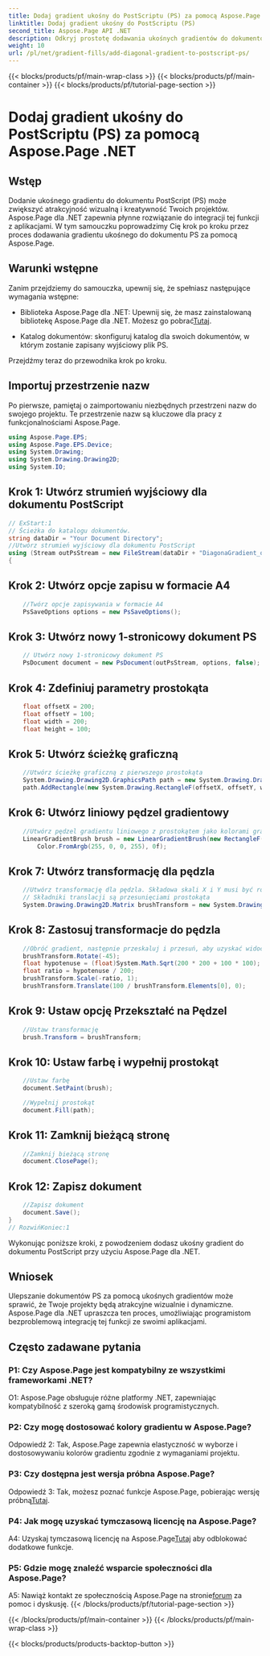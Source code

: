 ```yaml
---
title: Dodaj gradient ukośny do PostScriptu (PS) za pomocą Aspose.Page .NET
linktitle: Dodaj gradient ukośny do PostScriptu (PS)
second_title: Aspose.Page API .NET
description: Odkryj prostotę dodawania ukośnych gradientów do dokumentów PostScript w .NET za pomocą Aspose.Page. Podnieś poziom swoich projektów dzięki dynamicznym elementom wizualnym.
weight: 10
url: /pl/net/gradient-fills/add-diagonal-gradient-to-postscript-ps/
---
```


{{< blocks/products/pf/main-wrap-class >}}
{{< blocks/products/pf/main-container >}}
{{< blocks/products/pf/tutorial-page-section >}}

# Dodaj gradient ukośny do PostScriptu (PS) za pomocą Aspose.Page .NET

## Wstęp

Dodanie ukośnego gradientu do dokumentu PostScript (PS) może zwiększyć atrakcyjność wizualną i kreatywność Twoich projektów. Aspose.Page dla .NET zapewnia płynne rozwiązanie do integracji tej funkcji z aplikacjami. W tym samouczku poprowadzimy Cię krok po kroku przez proces dodawania gradientu ukośnego do dokumentu PS za pomocą Aspose.Page.

## Warunki wstępne

Zanim przejdziemy do samouczka, upewnij się, że spełniasz następujące wymagania wstępne:

-  Biblioteka Aspose.Page dla .NET: Upewnij się, że masz zainstalowaną bibliotekę Aspose.Page dla .NET. Możesz go pobrać[Tutaj](https://releases.aspose.com/page/net/).

- Katalog dokumentów: skonfiguruj katalog dla swoich dokumentów, w którym zostanie zapisany wyjściowy plik PS.

Przejdźmy teraz do przewodnika krok po kroku.

## Importuj przestrzenie nazw

Po pierwsze, pamiętaj o zaimportowaniu niezbędnych przestrzeni nazw do swojego projektu. Te przestrzenie nazw są kluczowe dla pracy z funkcjonalnościami Aspose.Page.

```csharp
using Aspose.Page.EPS;
using Aspose.Page.EPS.Device;
using System.Drawing;
using System.Drawing.Drawing2D;
using System.IO;
```

## Krok 1: Utwórz strumień wyjściowy dla dokumentu PostScript

```csharp
// ExStart:1
// Ścieżka do katalogu dokumentów.
string dataDir = "Your Document Directory";
//Utwórz strumień wyjściowy dla dokumentu PostScript
using (Stream outPsStream = new FileStream(dataDir + "DiagonaGradient_outPS.ps", FileMode.Create))
{
```

## Krok 2: Utwórz opcje zapisu w formacie A4

```csharp
	//Twórz opcje zapisywania w formacie A4
	PsSaveOptions options = new PsSaveOptions();
```

## Krok 3: Utwórz nowy 1-stronicowy dokument PS

```csharp
	// Utwórz nowy 1-stronicowy dokument PS
	PsDocument document = new PsDocument(outPsStream, options, false);
```

## Krok 4: Zdefiniuj parametry prostokąta

```csharp
	float offsetX = 200;
	float offsetY = 100;
	float width = 200;
	float height = 100;
```

## Krok 5: Utwórz ścieżkę graficzną

```csharp
	//Utwórz ścieżkę graficzną z pierwszego prostokąta
	System.Drawing.Drawing2D.GraphicsPath path = new System.Drawing.Drawing2D.GraphicsPath();
	path.AddRectangle(new System.Drawing.RectangleF(offsetX, offsetY, width, height));
```

## Krok 6: Utwórz liniowy pędzel gradientowy

```csharp
	//Utwórz pędzel gradientu liniowego z prostokątem jako kolorami granic, początkowymi i końcowymi
	LinearGradientBrush brush = new LinearGradientBrush(new RectangleF(0, 0, width, height), Color.FromArgb(255, 255, 0, 0),
		Color.FromArgb(255, 0, 0, 255), 0f);
```

## Krok 7: Utwórz transformację dla pędzla

```csharp
	//Utwórz transformację dla pędzla. Składowa skali X i Y musi być równa odpowiednio szerokości i wysokości prostokąta.
	// Składniki translacji są przesunięciami prostokąta
	System.Drawing.Drawing2D.Matrix brushTransform = new System.Drawing.Drawing2D.Matrix(width, 0, 0, height, offsetX, offsetY);
```

## Krok 8: Zastosuj transformacje do pędzla

```csharp
	//Obróć gradient, następnie przeskaluj i przesuń, aby uzyskać widoczne przejście kolorów w wymaganym prostokącie
	brushTransform.Rotate(-45);
	float hypotenuse = (float)System.Math.Sqrt(200 * 200 + 100 * 100);
	float ratio = hypotenuse / 200;
	brushTransform.Scale(-ratio, 1);
	brushTransform.Translate(100 / brushTransform.Elements[0], 0);
```

## Krok 9: Ustaw opcję Przekształć na Pędzel

```csharp
	//Ustaw transformację
	brush.Transform = brushTransform;
```

## Krok 10: Ustaw farbę i wypełnij prostokąt

```csharp
	//Ustaw farbę
	document.SetPaint(brush);

	//Wypełnij prostokąt
	document.Fill(path);
```

## Krok 11: Zamknij bieżącą stronę

```csharp
	//Zamknij bieżącą stronę
	document.ClosePage();
```

## Krok 12: Zapisz dokument

```csharp
	//Zapisz dokument
	document.Save();
}
// RozwińKoniec:1
```

Wykonując poniższe kroki, z powodzeniem dodasz ukośny gradient do dokumentu PostScript przy użyciu Aspose.Page dla .NET.

## Wniosek

Ulepszanie dokumentów PS za pomocą ukośnych gradientów może sprawić, że Twoje projekty będą atrakcyjne wizualnie i dynamiczne. Aspose.Page dla .NET upraszcza ten proces, umożliwiając programistom bezproblemową integrację tej funkcji ze swoimi aplikacjami.

## Często zadawane pytania

### P1: Czy Aspose.Page jest kompatybilny ze wszystkimi frameworkami .NET?

O1: Aspose.Page obsługuje różne platformy .NET, zapewniając kompatybilność z szeroką gamą środowisk programistycznych.

### P2: Czy mogę dostosować kolory gradientu w Aspose.Page?

Odpowiedź 2: Tak, Aspose.Page zapewnia elastyczność w wyborze i dostosowywaniu kolorów gradientu zgodnie z wymaganiami projektu.

### P3: Czy dostępna jest wersja próbna Aspose.Page?

 Odpowiedź 3: Tak, możesz poznać funkcje Aspose.Page, pobierając wersję próbną[Tutaj](https://releases.aspose.com/).

### P4: Jak mogę uzyskać tymczasową licencję na Aspose.Page?

 A4: Uzyskaj tymczasową licencję na Aspose.Page[Tutaj](https://purchase.aspose.com/temporary-license/) aby odblokować dodatkowe funkcje.

### P5: Gdzie mogę znaleźć wsparcie społeczności dla Aspose.Page?

 A5: Nawiąż kontakt ze społecznością Aspose.Page na stronie[forum](https://forum.aspose.com/c/page/39) za pomoc i dyskusję.
{{< /blocks/products/pf/tutorial-page-section >}}

{{< /blocks/products/pf/main-container >}}
{{< /blocks/products/pf/main-wrap-class >}}

{{< blocks/products/products-backtop-button >}}
